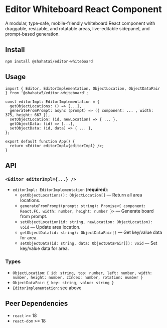 # Editor Whiteboard React Component

A modular, type-safe, mobile-friendly whiteboard React component with draggable, resizable, and rotatable areas, live-editable sidepanel, and prompt-based generation.

## Install

```
npm install @shahata5/editor-whiteboard
```

## Usage

```tsx
import { Editor, EditorImplementation, ObjectLocation, ObjectDataPair } from '@shahata5/editor-whiteboard';

const editorImpl: EditorImplementation = {
  getObjectLocations: () => [...],
  generateFromPrompt: async (prompt) => ({ component: ... , width: 375, height: 667 }),
  setObjectLocation: (id, newLocation) => { ... },
  getObjectData: (id) => [...],
  setObjectData: (id, data) => { ... },
};

export default function App() {
  return <Editor editorImpl={editorImpl} />;
}
```

## API

### `<Editor editorImpl={...} />`

- `editorImpl: EditorImplementation` (**required**):
  - `getObjectLocations(): ObjectLocation[]` — Return all area locations.
  - `generateFromPrompt(prompt: string): Promise<{ component: React.FC, width: number, height: number }>` — Generate board from prompt.
  - `setObjectLocation(id: string, newLocation: ObjectLocation): void` — Update area location.
  - `getObjectData(id: string): ObjectDataPair[]` — Get key/value data for area.
  - `setObjectData(id: string, data: ObjectDataPair[]): void` — Set key/value data for area.

### Types

- `ObjectLocation`: `{ id: string, top: number, left: number, width: number, height: number, zIndex: number, rotation: number }`
- `ObjectDataPair`: `{ key: string, value: string }`
- `EditorImplementation`: see above

## Peer Dependencies

- `react` >= 18
- `react-dom` >= 18
